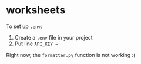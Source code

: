 # worksheets
To set up `.env`: 
1. Create a `.env` file in your project 
2. Put line `API_KEY = `

Right now, the `formatter.py` function is not working :( 
